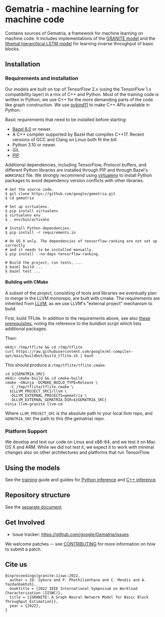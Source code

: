 # Gematria - machine learning for machine code

Contains sources of Gematria, a framework for machine learning on machine code.
It includes implementations of the
[GRANITE model](https://arxiv.org/abs/2210.03894) and the
[Ithemal hierarchical LSTM model](https://arxiv.org/abs/1808.07412) for learning
inverse throughput of basic blocks.

## Installation

### Requirements and installation

Our models are built on top of TensorFlow 2.x (using the TensorFlow 1.x
compatibility layer) in a mix of C++ and Python. Most of the training code is
written in Python; we use C++ for the more demanding parts of the code like
graph construction. We use [pybind11](https://github.com/pybind/pybind11) to
make C++ APIs available in Python.

Basic requirements that need to be installed before starting:

*   [Bazel 6.0](https://bazel.build) or newer.
*   A C++ compiler supported by Bazel that compiles C++17. Recent versions of
    GCC and Clang on Linux both fit the bill.
*   Python 3.10 or newer.
*   Git.
*   [PIP](https://pypi.org/project/pip/).

Additional dependencies, including TensorFlow, Protocol buffers, and different
Python libraries are installed through PIP and through Bazel's `WORKSPACE` file.
We strongly recommend using
[virtualenv](https://pypi.org/project/virtualenv/) to install Python packages to
avoid dependency version conflicts with other libraries.

```shell
# Get the source code.
$ git clone https://github.com/google/gematria.git
$ cd gematria

# Set up virtualenv.
$ pip install virtualenv
$ virtualenv env
$ . env/bin/activate

# Install Python dependencies.
$ pip install -r requirements.in

# On OS X only. The dependencies of tensorflow-ranking are not set up correctly
# and it needs to be installed manually.
$ pip install --no-deps tensorflow-ranking.

# Build the project, run tests, ...
$ bazel build ...
$ bazel test ...
```

#### Building with CMake

A subset of the project, consisting of tools and libraries we eventually plan to
merge in the LLVM monorepo, are built with cmake. The requirements are inherited
from [LLVM](https://llvm.org/docs/GettingStarted.html#requirements), as we use
LLVM's "external project" mechanism to build.

First, build TFLite. In addition to the requirements above, see also
[these prerequisites](https://github.com/google/ml-compiler-opt#prerequisites),
noting the reference to the buildbot script which lists additional packages.

Then:

<!--* pragma: { seclinter_this_is_fine: true } *-->
```shell
mkdir /tmp/tflite && cd /tmp/tflite
curl https://raw.githubusercontent.com/google/ml-compiler-opt/main/buildbot/build_tflite.sh | bash
```
<!--* pragma: { seclinter_this_is_fine: false } *-->

This should produce a `/tmp/tflite/tflite.cmake`.

```shell
cd ${GEMATRIA_SRC}
mkdir cmake-build && cd cmake-build
cmake -GNinja -DCMAKE_BUILD_TYPE=Release \
  -C /tmp/tflite/tflite.cmake \
  ${LLVM_PROJECT_SRC}/llvm \
  -DLLVM_EXTERNAL_PROJECTS=gematria \
  -DLLVM_EXTERNAL_GEMATRIA_DIR=${GEMATRIA_SRC}
ninja llvm-granite llvm-cm
```

Where `LLVM_PROJECT_SRC` is the absolute path to your local llvm repo, and
`GEMATRIA_SRC` the path to this (the gematria) repo.

### Platform Support

We develop and test our code on Linux and x86-64, and we test it on Mac OS X and
ARM. While we did not test it, we expect it to work with minimal changes also on
other architectures and platforms that run TensorFlow.

## Using the models

See the [training](g3doc/training.md) guide and guides for [Python inference](g3doc/inference-api.md) and [C++ inference](g3doc/granite-inference-api.md).

## Repository structure

See the [separate document](g3doc/code-structure.md).

## Get Involved

*   Issue tracker: https://github.com/google/Gematria/issues

We welcome patches -- see [CONTRIBUTING](CONTRIBUTING) for more information on
how to submit a patch.

## Cite us

```
@inproceedings{granite:iiswc:2022,
  author = {O. Sykora and P. Phothilimthana and C. Mendis and A. Yazdanbakhsh},
  booktitle = {2022 IEEE International Symposium on Workload Characterization (IISWC)},
  title = {{GRANITE: A Graph Neural Network Model for Basic Block Throughput Estimation}},
  year = {2022},
}
```
